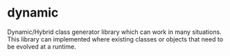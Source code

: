 # dynamic
Dynamic/Hybrid class generator library which can work in many situations. This library can implemented where existing classes or objects that need to be evolved at a runtime.
